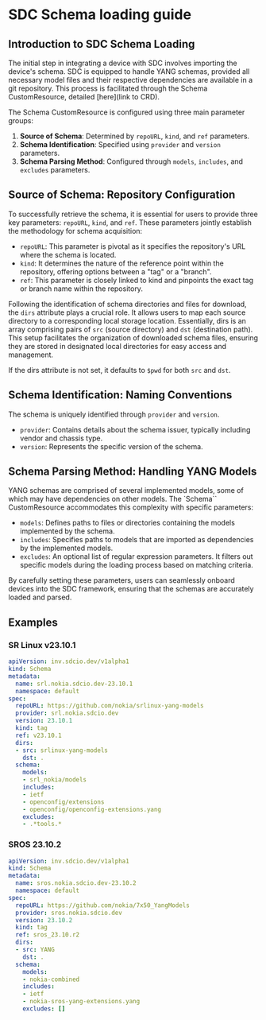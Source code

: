 # SDC Schema loading guide

## Introduction to SDC Schema Loading

The initial step in integrating a device with SDC involves importing the device's schema.
SDC is equipped to handle YANG schemas, provided all necessary model files and their respective dependencies are available in a git repository.
This process is facilitated through the Schema CustomResource, detailed [here](link to CRD).

The Schema CustomResource is configured using three main parameter groups:

1. __Source of Schema__: Determined by `repoURL`, `kind`, and `ref` parameters.
2. __Schema Identification__: Specified using `provider` and `version` parameters.
3. __Schema Parsing Method__: Configured through `models`, `includes`, and `excludes` parameters.

## Source of Schema: Repository Configuration

To successfully retrieve the schema, it is essential for users to provide three key parameters: `repoURL`, `kind`, and `ref`.
These parameters jointly establish the methodology for schema acquisition:

* `repoURL`: This parameter is pivotal as it specifies the repository's URL where the schema is located.
* `kind`: It determines the nature of the reference point within the repository, offering options between a "tag" or a "branch".
* `ref`: This parameter is closely linked to kind and pinpoints the exact tag or branch name within the repository.

Following the identification of schema directories and files for download, the `dirs` attribute plays a crucial role. It allows users to map each source directory to a corresponding local storage location. Essentially, dirs is an array comprising pairs of `src` (source directory) and `dst` (destination path). This setup facilitates the organization of downloaded schema files, ensuring they are stored in designated local directories for easy access and management.

If the dirs attribute is not set, it defaults to `$pwd` for both `src` and `dst`.

## Schema Identification: Naming Conventions

The schema is uniquely identified through `provider` and `version`.

* `provider`: Contains details about the schema issuer, typically including vendor and chassis type.
* `version`: Represents the specific version of the schema.

## Schema Parsing Method: Handling YANG Models

YANG schemas are comprised of several implemented models, some of which may have dependencies on other models.
The `Schema`` CustomResource accommodates this complexity with specific parameters:

* `models`: Defines paths to files or directories containing the models implemented by the schema.
* `includes`: Specifies paths to models that are imported as dependencies by the implemented models.
* `excludes`: An optional list of regular expression parameters. It filters out specific models during the loading process based on matching criteria.

By carefully setting these parameters, users can seamlessly onboard devices into the SDC framework, ensuring that the schemas are accurately loaded and parsed.

## Examples

### SR Linux v23.10.1

```yaml
apiVersion: inv.sdcio.dev/v1alpha1
kind: Schema
metadata:
  name: srl.nokia.sdcio.dev-23.10.1
  namespace: default
spec:
  repoURL: https://github.com/nokia/srlinux-yang-models
  provider: srl.nokia.sdcio.dev
  version: 23.10.1
  kind: tag
  ref: v23.10.1
  dirs:
  - src: srlinux-yang-models
    dst: .
  schema:
    models:
    - srl_nokia/models
    includes:
    - ietf
    - openconfig/extensions
    - openconfig/openconfig-extensions.yang
    excludes:
    - .*tools.*
```

### SROS 23.10.2

```yaml
apiVersion: inv.sdcio.dev/v1alpha1
kind: Schema
metadata:
  name: sros.nokia.sdcio.dev-23.10.2
  namespace: default
spec:
  repoURL: https://github.com/nokia/7x50_YangModels
  provider: sros.nokia.sdcio.dev
  version: 23.10.2
  kind: tag
  ref: sros_23.10.r2
  dirs:
  - src: YANG
    dst: .
  schema:
    models:
    - nokia-combined
    includes:
    - ietf
    - nokia-sros-yang-extensions.yang
    excludes: []
```
